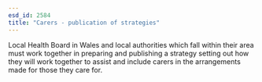 ```yaml
---
esd_id: 2584
title: "Carers - publication of strategies"
---
```


Local Health Board in Wales and local authorities which fall within their area must work together in preparing and publishing a strategy setting out how they will work together to assist and include carers in the arrangements made for those they care for.

